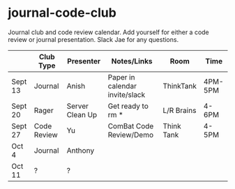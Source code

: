 # journal-code-club
Journal club and code review calendar. Add yourself for either a code review or journal presentation.  Slack Jae for any questions. 


|         | Club Type | Presenter | Notes/Links        |Room   |Time   |
|---------|-----------|-----------|--------------------|-------|-------|
| Sept 13 | Journal   | Anish     | Paper in calendar invite/slack |    ThinkTank   |    4PM-5PM   |
| Sept 20 |    Rager       |     Server Clean Up      |          Get ready to rm *          |    L/R Brains   |   4-6PM    |
| Sept 27 |      Code Review     |     Yu      |         ComBat Code Review/Demo           |    Think Tank   |   4-5PM    |
| Oct 4   |    Journal       |     Anthony      |                    |       |       |
| Oct 11  |  ?  |     ?    |       |       |       |


